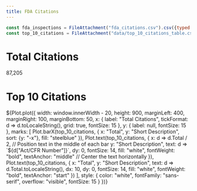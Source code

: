 ```yaml
---
title: FDA Citations
---
```


<!-- Load and transform the data -->

```js
const fda_inspections = FileAttachment("fda_citations.csv").csv({typed: true});
const top_10_citations = FileAttachment("data/top_10_citations_table.csv").csv({typed: true});
```
<div class="grid grid-cols-3">
  <div class="card"><h1>Total Citations</h1>87,205</div>
</div>

<div class="card">
  <h1>Top 10 Citations</h1>
  ${Plot.plot({
  width: window.innerWidth - 20,
  height: 900,
  marginLeft: 400,
  marginRight: 100,
  marginBottom: 50,
  x: {
    label: "Total Citations",
    tickFormat: d => d.toLocaleString(),
    grid: true,
    fontSize: 15
  },
  y: {
    label: null,
    fontSize: 15
  },
  marks: [
    Plot.barX(top_10_citations, {
      x: "Total",
      y: "Short Description",
      sort: {y: "-x"},
      fill: "steelblue"
    }),
    Plot.text(top_10_citations, {
      x: d => d.Total / 2, // Position text in the middle of each bar
      y: "Short Description",
      text: d => `${d["Act/CFR Number"]}`,
      dy: 0,
      fontSize: 14,
      fill: "white",
      fontWeight: "bold",
      textAnchor: "middle" // Center the text horizontally
    }),
    Plot.text(top_10_citations, {
      x: "Total",
      y: "Short Description",
      text: d => d.Total.toLocaleString(),
      dx: 10,
      dy: 0,
      fontSize: 14,
      fill: "white",
      fontWeight: "bold",
      textAnchor: "start"
    })
  ],
  style: {
    color: "white",
    fontFamily: "sans-serif",
    overflow: "visible",
    fontSize: 15
  }
})}
</div>